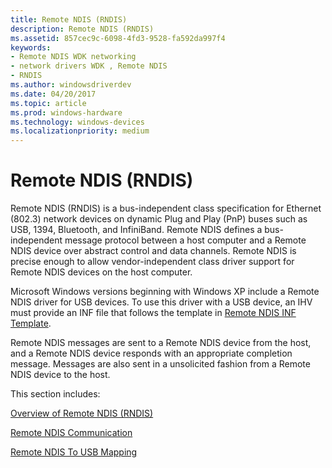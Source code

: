 ```yaml
---
title: Remote NDIS (RNDIS)
description: Remote NDIS (RNDIS)
ms.assetid: 857cec9c-6098-4fd3-9528-fa592da997f4
keywords:
- Remote NDIS WDK networking
- network drivers WDK , Remote NDIS
- RNDIS
ms.author: windowsdriverdev
ms.date: 04/20/2017
ms.topic: article
ms.prod: windows-hardware
ms.technology: windows-devices
ms.localizationpriority: medium
---
```


# Remote NDIS (RNDIS)





Remote NDIS (RNDIS) is a bus-independent class specification for Ethernet (802.3) network devices on dynamic Plug and Play (PnP) buses such as USB, 1394, Bluetooth, and InfiniBand. Remote NDIS defines a bus-independent message protocol between a host computer and a Remote NDIS device over abstract control and data channels. Remote NDIS is precise enough to allow vendor-independent class driver support for Remote NDIS devices on the host computer.

Microsoft Windows versions beginning with Windows XP include a Remote NDIS driver for USB devices. To use this driver with a USB device, an IHV must provide an INF file that follows the template in [Remote NDIS INF Template](remote-ndis-inf-template.md).

Remote NDIS messages are sent to a Remote NDIS device from the host, and a Remote NDIS device responds with an appropriate completion message. Messages are also sent in a unsolicited fashion from a Remote NDIS device to the host.

This section includes:

[Overview of Remote NDIS (RNDIS)](overview-of-remote-ndis--rndis-.md)

[Remote NDIS Communication](remote-ndis-communication.md)

[Remote NDIS To USB Mapping](remote-ndis-to-usb-mapping.md)


 

 





